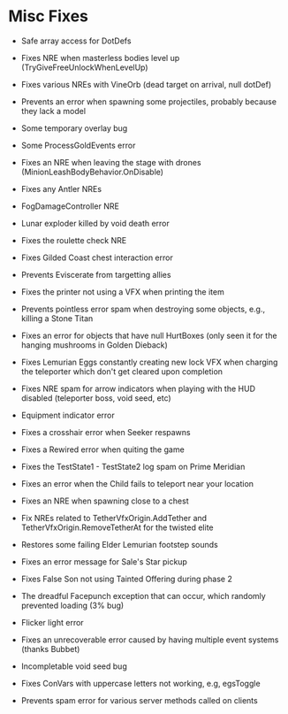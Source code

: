 # Misc Fixes

- Safe array access for DotDefs
- Fixes NRE when masterless bodies level up (TryGiveFreeUnlockWhenLevelUp)
- Fixes various NREs with VineOrb (dead target on arrival, null dotDef)
- Prevents an error when spawning some projectiles, probably because they lack a model
- Some temporary overlay bug
- Some ProcessGoldEvents error
- Fixes an NRE when leaving the stage with drones (MinionLeashBodyBehavior.OnDisable)
- Fixes any Antler NREs
- FogDamageController NRE
- Lunar exploder killed by void death error
- Fixes the roulette check NRE
- Fixes Gilded Coast chest interaction error
- Prevents Eviscerate from targetting allies
- Fixes the printer not using a VFX when printing the item
- Prevents pointless error spam when destroying some objects, e.g., killing a Stone Titan
- Fixes an error for objects that have null HurtBoxes (only seen it for the hanging mushrooms in Golden Dieback)
- Fixes Lemurian Eggs constantly creating new lock VFX when charging the teleporter which don't get cleared upon completion
- Fixes NRE spam for arrow indicators when playing with the HUD disabled (teleporter boss, void seed, etc)
- Equipment indicator error
- Fixes a crosshair error when Seeker respawns
- Fixes a Rewired error when quiting the game
- Fixes the TestState1 - TestState2 log spam on Prime Meridian
- Fixes an error when the Child fails to teleport near your location
- Fixes an NRE when spawning close to a chest
- Fix NREs related to TetherVfxOrigin.AddTether and TetherVfxOrigin.RemoveTetherAt for the twisted elite

- Restores some failing Elder Lemurian footstep sounds
- Fixes an error message for Sale's Star pickup
- Fixes False Son not using Tainted Offering during phase 2

- The dreadful Facepunch exception that can occur, which randomly prevented loading (3% bug)
- Flicker light error
- Fixes an unrecoverable error caused by having multiple event systems (thanks Bubbet)
- Incompletable void seed bug
- Fixes ConVars with uppercase letters not working, e.g, egsToggle

- Prevents spam error for various server methods called on clients